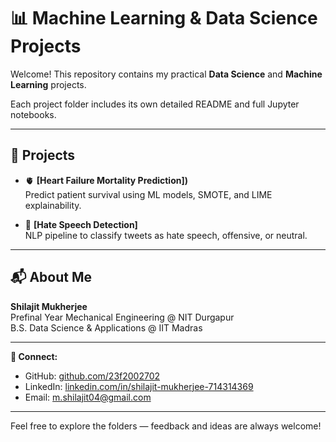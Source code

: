# 📊 Machine Learning & Data Science Projects

Welcome! This repository contains my practical **Data Science** and **Machine Learning** projects. 

Each project folder includes its own detailed README and full Jupyter notebooks.

---

## 📂 Projects

- 🫀 **[Heart Failure Mortality Prediction])**  
  Predict patient survival using ML models, SMOTE, and LIME explainability.

- 📢 **[Hate Speech Detection]**  
  NLP pipeline to classify tweets as hate speech, offensive, or neutral.

---

## 📬 About Me

**Shilajit Mukherjee**  
Prefinal Year Mechanical Engineering @ NIT Durgapur  
B.S. Data Science & Applications @ IIT Madras

---

**🔗 Connect:**  
- GitHub: [github.com/23f2002702](https://github.com/23f2002702)  
- LinkedIn: [linkedin.com/in/shilajit-mukherjee-714314369](https://www.linkedin.com/in/shilajit-mukherjee-714314369)  
- Email: m.shilajit04@gmail.com

---

Feel free to explore the folders — feedback and ideas are always welcome!
